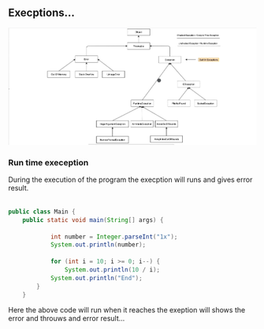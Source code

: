 ## Execptions...

![exeception](./img.png)


### Run time exeception


During the execution of the program the execption will runs and gives error result.

```java

public class Main {
    public static void main(String[] args) {

            int number = Integer.parseInt("1x");
            System.out.println(number);

            for (int i = 10; i >= 0; i--) {
                System.out.println(10 / i);
            System.out.println("End");
        }
    }
```

Here the above code will run when it reaches the exeption will shows the error and throuws and error result...